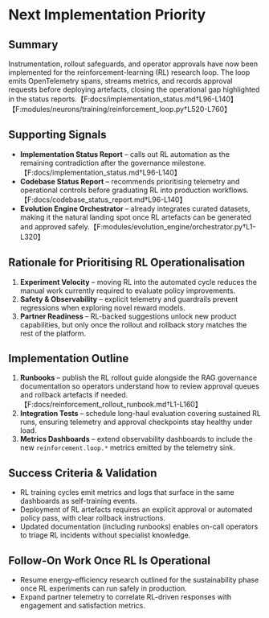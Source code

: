 # Next Implementation Priority

## Summary

Instrumentation, rollout safeguards, and operator approvals have now been
implemented for the reinforcement-learning (RL) research loop. The loop emits
OpenTelemetry spans, streams metrics, and records approval requests before
deploying artefacts, closing the operational gap highlighted in the status
reports.【F:docs/implementation_status.md†L96-L140】【F:modules/neurons/training/reinforcement_loop.py†L520-L760】

## Supporting Signals

- **Implementation Status Report** – calls out RL automation as the remaining
  contradiction after the governance milestone.【F:docs/implementation_status.md†L96-L140】
- **Codebase Status Report** – recommends prioritising telemetry and operational
  controls before graduating RL into production workflows.【F:docs/codebase_status_report.md†L96-L140】
- **Evolution Engine Orchestrator** – already integrates curated datasets,
  making it the natural landing spot once RL artefacts can be generated and
  approved safely.【F:modules/evolution_engine/orchestrator.py†L1-L320】

## Rationale for Prioritising RL Operationalisation

1. **Experiment Velocity** – moving RL into the automated cycle reduces the
   manual work currently required to evaluate policy improvements.
2. **Safety & Observability** – explicit telemetry and guardrails prevent
   regressions when exploring novel reward models.
3. **Partner Readiness** – RL-backed suggestions unlock new product
   capabilities, but only once the rollout and rollback story matches the rest
   of the platform.

## Implementation Outline

1. **Runbooks** – publish the RL rollout guide alongside the RAG governance
   documentation so operators understand how to review approval queues and
   rollback artefacts if needed.【F:docs/reinforcement_rollout_runbook.md†L1-L160】
2. **Integration Tests** – schedule long-haul evaluation covering sustained RL
   runs, ensuring telemetry and approval checkpoints stay healthy under load.
3. **Metrics Dashboards** – extend observability dashboards to include the new
   `reinforcement.loop.*` metrics emitted by the telemetry sink.

## Success Criteria & Validation

- RL training cycles emit metrics and logs that surface in the same dashboards
  as self-training events.
- Deployment of RL artefacts requires an explicit approval or automated policy
  pass, with clear rollback instructions.
- Updated documentation (including runbooks) enables on-call operators to triage
  RL incidents without specialist knowledge.

## Follow-On Work Once RL Is Operational

- Resume energy-efficiency research outlined for the sustainability phase once
  RL experiments can run safely in production.
- Expand partner telemetry to correlate RL-driven responses with engagement and
  satisfaction metrics.
